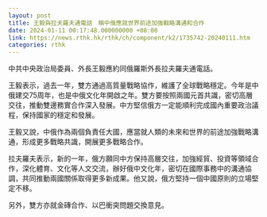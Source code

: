 ```yaml
---
layout: post
title: 王毅與拉夫羅夫通電話　稱中俄應就世界前途加強戰略溝通和合作
date: 2024-01-11 00:17:48.000000000 +08:00
link: https://news.rthk.hk/rthk/ch/component/k2/1735742-20240111.htm
categories: rthk
---
```


中共中央政治局委員、外長王毅應約同俄羅斯外長拉夫羅夫通電話。

王毅表示，過去一年，雙方通過高質量戰略協作，維護了全球戰略穩定。今年是中俄建交75周年，也是中俄文化年開啟之年。雙方要按照兩國元首共識，密切高層交往，推動雙邊務實合作深入發展。中方堅信俄方一定能順利完成國內重要政治議程，保持國家的穩定和發展。

王毅又說，中俄作為兩個負責任大國，應當就人類的未來和世界的前途加強戰略溝通，形成更多戰略共識，開展更多戰略合作。

拉夫羅夫表示，新的一年，俄方願同中方保持高層交往，加強經貿、投資等領域合作，深化體育、文化等人文交流，辦好俄中文化年，密切在國際事務中的溝通協調，共同推動兩國關係取得更多新成果。他又說，俄方堅持一個中國原則的立場堅定不移。

另外，雙方亦就金磚合作、以巴衝突問題交換意見。
